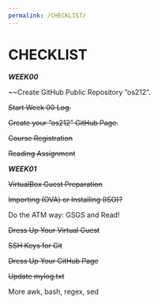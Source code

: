```yaml
---
permalink: /CHECKLIST/
---
```


# CHECKLIST

**_WEEK00_**

~~Create GitHub Public Repository ”os212”.

~~Start Week 00 Log.~~

~~Create your ”os212” GitHub Page.~~

~~Course Registration~~

~~Reading Assignment~~

**_WEEK01_**

~~VirtualBox Guest Preparation~~

~~Importing (OVA) or Installing (ISO)?~~

Do the ATM way: GSGS and Read!

~~Dress Up Your Virtual Guest~~

~~SSH Keys for Git~~

~~Dress Up Your GitHub Page~~

~~Update mylog.txt~~

More awk, bash, regex, sed
